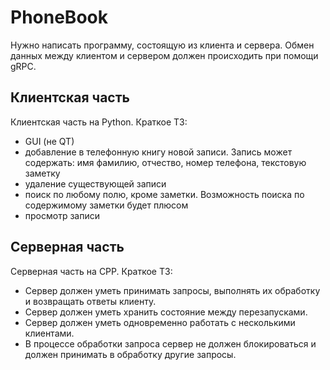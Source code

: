 # PhoneBook
Нужно написать программу, состоящую из клиента и сервера. Обмен данных между клиентом и сервером должен происходить при помощи gRPC.
## Клиентская часть
Клиентская часть на Python. Краткое ТЗ:

- GUI (не QT)
- добавление в телефонную книгу новой записи. Запись может содержать: имя фамилию, отчество, номер телефона, текстовую заметку
- удаление существующей записи
- поиск по любому полю, кроме заметки. Возможность поиска по содержимому заметки будет плюсом
- просмотр записи
## Серверная часть
Серверная часть на CPP. Краткое ТЗ:

- Сервер должен уметь принимать запросы, выполнять их обработку и возвращать ответы клиенту.
- Сервер должен уметь хранить состояние между перезапусками.
- Сервер должен уметь одновременно работать с несколькими клиентами.
- В процессе обработки запроса сервер не должен блокироваться и должен принимать в обработку другие запросы.